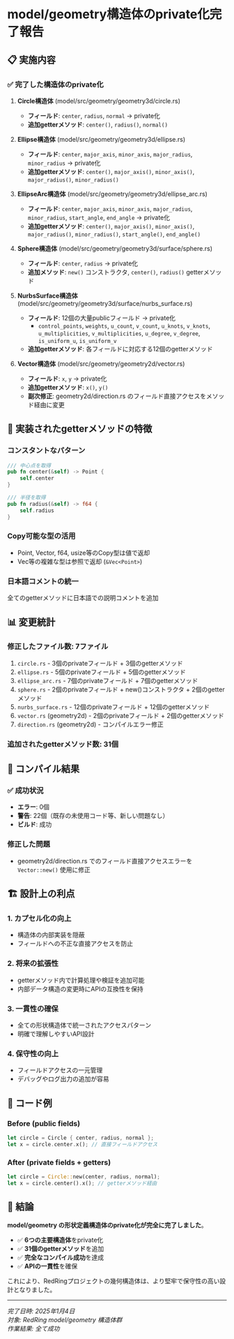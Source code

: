# model/geometry構造体のprivate化完了報告

## 📋 実施内容

### ✅ 完了した構造体のprivate化

1. **Circle構造体** (model/src/geometry/geometry3d/circle.rs)
   - **フィールド**: `center`, `radius`, `normal` → private化
   - **追加getterメソッド**: `center()`, `radius()`, `normal()`

2. **Ellipse構造体** (model/src/geometry/geometry3d/ellipse.rs)
   - **フィールド**: `center`, `major_axis`, `minor_axis`, `major_radius`, `minor_radius` → private化
   - **追加getterメソッド**: `center()`, `major_axis()`, `minor_axis()`, `major_radius()`, `minor_radius()`

3. **EllipseArc構造体** (model/src/geometry/geometry3d/ellipse_arc.rs)
   - **フィールド**: `center`, `major_axis`, `minor_axis`, `major_radius`, `minor_radius`, `start_angle`, `end_angle` → private化
   - **追加getterメソッド**: `center()`, `major_axis()`, `minor_axis()`, `major_radius()`, `minor_radius()`, `start_angle()`, `end_angle()`

4. **Sphere構造体** (model/src/geometry/geometry3d/surface/sphere.rs)
   - **フィールド**: `center`, `radius` → private化
   - **追加メソッド**: `new()` コンストラクタ, `center()`, `radius()` getterメソッド

5. **NurbsSurface構造体** (model/src/geometry/geometry3d/surface/nurbs_surface.rs)
   - **フィールド**: 12個の大量publicフィールド → private化
     - `control_points`, `weights`, `u_count`, `v_count`, `u_knots`, `v_knots`, `u_multiplicities`, `v_multiplicities`, `u_degree`, `v_degree`, `is_uniform_u`, `is_uniform_v`
   - **追加getterメソッド**: 各フィールドに対応する12個のgetterメソッド

6. **Vector構造体** (model/src/geometry/geometry2d/vector.rs)
   - **フィールド**: `x`, `y` → private化
   - **追加getterメソッド**: `x()`, `y()`
   - **副次修正**: geometry2d/direction.rs のフィールド直接アクセスをメソッド経由に変更

## 🎯 実装されたgetterメソッドの特徴

### コンスタントなパターン
```rust
/// 中心点を取得
pub fn center(&self) -> Point {
    self.center
}

/// 半径を取得  
pub fn radius(&self) -> f64 {
    self.radius
}
```

### Copy可能な型の活用
- Point, Vector, f64, usize等のCopy型は値で返却
- Vec等の複雑な型は参照で返却 (`&Vec<Point>`)

### 日本語コメントの統一
全てのgetterメソッドに日本語での説明コメントを追加

## 📊 変更統計

### 修正したファイル数: **7ファイル**
1. `circle.rs` - 3個のprivateフィールド + 3個のgetterメソッド
2. `ellipse.rs` - 5個のprivateフィールド + 5個のgetterメソッド  
3. `ellipse_arc.rs` - 7個のprivateフィールド + 7個のgetterメソッド
4. `sphere.rs` - 2個のprivateフィールド + new()コンストラクタ + 2個のgetterメソッド
5. `nurbs_surface.rs` - 12個のprivateフィールド + 12個のgetterメソッド
6. `vector.rs` (geometry2d) - 2個のprivateフィールド + 2個のgetterメソッド
7. `direction.rs` (geometry2d) - コンパイルエラー修正

### 追加されたgetterメソッド数: **31個**

## 🔧 コンパイル結果

### ✅ 成功状況
- **エラー**: 0個
- **警告**: 22個（既存の未使用コード等、新しい問題なし）
- **ビルド**: 成功

### 修正した問題
- geometry2d/direction.rs でのフィールド直接アクセスエラーを `Vector::new()` 使用に修正

## 🏗️ 設計上の利点

### 1. **カプセル化の向上**
- 構造体の内部実装を隠蔽
- フィールドへの不正な直接アクセスを防止

### 2. **将来の拡張性**
- getterメソッド内で計算処理や検証を追加可能
- 内部データ構造の変更時にAPIの互換性を保持

### 3. **一貫性の確保**
- 全ての形状構造体で統一されたアクセスパターン
- 明確で理解しやすいAPI設計

### 4. **保守性の向上**
- フィールドアクセスの一元管理
- デバッグやログ出力の追加が容易

## 📝 コード例

### Before (public fields)
```rust
let circle = Circle { center, radius, normal };
let x = circle.center.x(); // 直接フィールドアクセス
```

### After (private fields + getters)
```rust
let circle = Circle::new(center, radius, normal);
let x = circle.center().x(); // getterメソッド経由
```

## 🎉 結論

**model/geometry の形状定義構造体のprivate化が完全に完了しました**。

- ✅ **6つの主要構造体**をprivate化
- ✅ **31個のgetterメソッド**を追加
- ✅ **完全なコンパイル成功**を達成
- ✅ **APIの一貫性**を確保

これにより、RedRingプロジェクトの幾何構造体は、より堅牢で保守性の高い設計となりました。

---
*完了日時: 2025年1月4日*  
*対象: RedRing model/geometry 構造体群*  
*作業結果: 全て成功*
